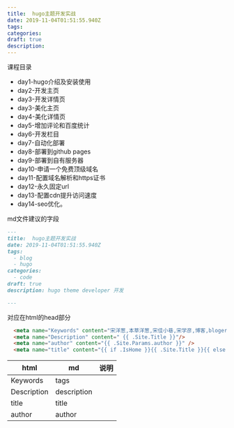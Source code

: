 ```yaml
---
title:  hugo主题开发实战
date: 2019-11-04T01:51:55.940Z
tags: 
categories:
draft: true
description: 
---
```


课程目录

- day1-hugo介绍及安装使用
- day2-开发主页
- day3-开发详情页
- day3-美化主页
- day4-美化详情页
- day5-增加评论和百度统计
- day6-开发栏目
- day7-自动化部署
- day8-部署到github pages
- day9-部署到自有服务器
- day10-申请一个免费顶级域名
- day11-配置域名解析和https证书
- day12-永久固定url
- day13-配置cdn提升访问速度
- day14-seo优化。


md文件建议的字段

```markdown
---
title:  hugo主题开发实战
date: 2019-11-04T01:51:55.940Z
tags: 
  - blog
  - hugo
categories:
  - code
draft: true
description: hugo theme developer 开发

---
```

对应在html的head部分

```html
  <meta name="Keywords" content="宋洋葱,本草洋葱,宋佳小巷,宋学彦,博客,bloger"/>
  <meta name="Description" content=" {{ .Site.Title }}"/>
  <meta name="author" content="{{ .Site.Params.author }}" />
  <meta name="title" content="{{ if .IsHome }}{{ .Site.Title }}{{ else if .Params.heading }}{{ .Params.heading }}{{ else }}{{ .Title }} | {{ .Site.Title }}{{ end}}">
```

|   html  |  md   |  说明   |
| --- | --- | --- |
|  Keywords   | tags    |     |
|  Description   | description    |     |
|  title   |   title  |     |
|  author   |   author  |     |

